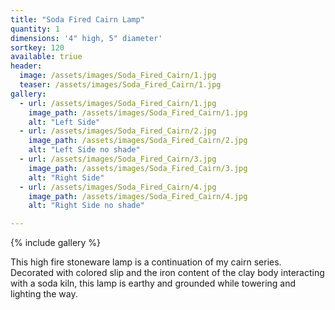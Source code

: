 ```yaml
---
title: "Soda Fired Cairn Lamp"
quantity: 1
dimensions: '4" high, 5" diameter'
sortkey: 120
available: triue
header:
  image: /assets/images/Soda_Fired_Cairn/1.jpg
  teaser: /assets/images/Soda_Fired_Cairn/1.jpg
gallery:
  - url: /assets/images/Soda_Fired_Cairn/1.jpg
    image_path: /assets/images/Soda_Fired_Cairn/1.jpg
    alt: "Left Side"
  - url: /assets/images/Soda_Fired_Cairn/2.jpg
    image_path: /assets/images/Soda_Fired_Cairn/2.jpg
    alt: "Left Side no shade"
  - url: /assets/images/Soda_Fired_Cairn/3.jpg
    image_path: /assets/images/Soda_Fired_Cairn/3.jpg
    alt: "Right Side"
  - url: /assets/images/Soda_Fired_Cairn/4.jpg
    image_path: /assets/images/Soda_Fired_Cairn/4.jpg
    alt: "Right Side no shade"

---
```


{% include gallery %}

This high fire stoneware lamp is a continuation of my cairn series.  Decorated with colored slip and the iron content of the clay body interacting with a soda kiln, this lamp is earthy and grounded while towering and lighting the way.
